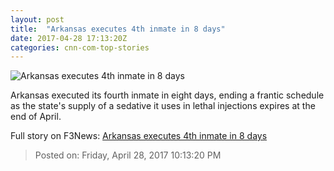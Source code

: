 ```yaml
---
layout: post
title:  "Arkansas executes 4th inmate in 8 days"
date: 2017-04-28 17:13:20Z
categories: cnn-com-top-stories
---
```


![Arkansas executes 4th inmate in 8 days](http://i2.cdn.cnn.com/cnnnext/dam/assets/170414174051-09-prisoners-arkansas-execution-super-tease.jpg)

Arkansas executed its fourth inmate in eight days, ending a frantic schedule as the state's supply of a sedative it uses in lethal injections expires at the end of April.


Full story on F3News: [Arkansas executes 4th inmate in 8 days](http://www.f3nws.com/n/kGCkHE)

> Posted on: Friday, April 28, 2017 10:13:20 PM

